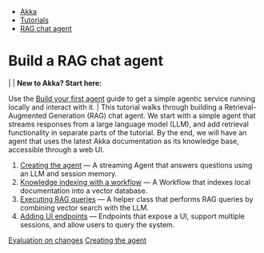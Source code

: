 <!-- <nav> -->
- [Akka](../../index.html)
- [Tutorials](../index.html)
- [RAG chat agent](index.html)

<!-- </nav> -->

# Build a RAG chat agent

|  | **New to Akka? Start here:**

Use the [Build your first agent](../author-your-first-service.html) guide to get a simple agentic service running locally and interact with it. |
This tutorial walks through building a Retrieval-Augmented Generation (RAG) chat agent. We start with a simple agent that streams responses from a large language model (LLM), and add retrieval functionality in separate parts of the tutorial. By the end, we will have an agent that uses the latest Akka documentation as its knowledge base, accessible through a web UI.

1. [Creating the agent](the-agent.html) — A streaming Agent that answers questions using an LLM and session memory.
2. [Knowledge indexing with a workflow](indexer.html) — A Workflow that indexes local documentation into a vector database.
3. [Executing RAG queries](rag.html) — A helper class that performs RAG queries by combining vector search with the LLM.
4. [Adding UI endpoints](endpoints.html) — Endpoints that expose a UI, support multiple sessions, and allow users to query the system.

<!-- <footer> -->
<!-- <nav> -->
[Evaluation on changes](../planner-agent/eval.html) [Creating the agent](the-agent.html)
<!-- </nav> -->

<!-- </footer> -->

<!-- <aside> -->

<!-- </aside> -->